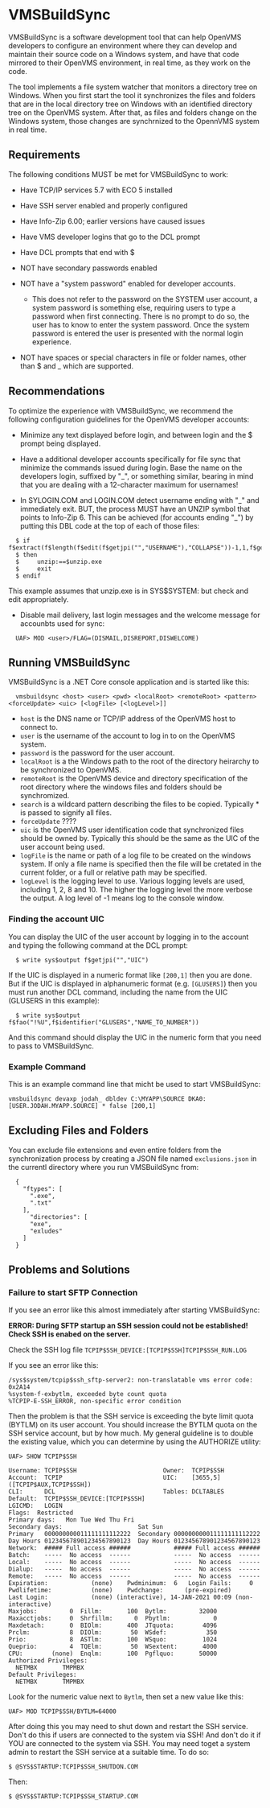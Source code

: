 
# VMSBuildSync

VMSBuildSync is a software development tool that can help OpenVMS developers to configure an environment where they can develop and maintain their source code 
on a Windows system, and have that code mirrored to their OpenVMS environment, in real time, as they work on the code.

The tool implements a file system watcher that monitors a directory tree on Windows. When you first start the tool it synchronizes the files and folders that 
are in the local directory tree on Windows with an identified directory tree on the OpenVMS system. After that, as files and folders change on the Windows system, 
those changes are synchrnized to the OpennVMS system in real time.

## Requirements

The following conditions MUST be met for VMSBuildSync to work:

* Have TCP/IP services 5.7 with ECO 5 installed

* Have SSH server enabled and properly configured

* Have Info-Zip 6.00; earlier versions have caused issues

* Have VMS developer logins that go to the DCL prompt

* Have DCL prompts that end with $

* NOT have secondary passwords enabled

* NOT have a "system password" enabled for developer accounts.
  * This does not refer to the password on the SYSTEM user account, a system password is something else, requiring users to type a password when first connecting. 
  There is no prompt to do so, the user has to know to enter the system password. Once the system password is entered the user is presented with the normal login experience.

* NOT have spaces or special characters in file or folder names, other than $ and _ which are supported.

## Recommendations

To optimize the experience with VMSBuildSync, we recommend the following configuration
guidelines for the OpenVMS developer accounts:

* Minimize any text displayed before login, and between login and the $ prompt being displayed.

* Have a additional developer accounts specifically for file sync that minimize the commands issued during login. Base the name on the developers login, suffixed by "\_",
  or something similar, bearing in mind that you are dealing with a 12-character maximum for usernames!

* In SYLOGIN.COM and LOGIN.COM detect username ending with "\_" and immediately exit. BUT, the process MUST have an UNZIP symbol that points to Info-Zip 6. This can be achieved
  (for accounts ending "\_") by putting this DBL code at the top of each of those files:

```
  $ if f$extract(f$length(f$edit(f$getjpi("","USERNAME"),"COLLAPSE"))-1,1,f$getjpi("","USERNAME")).eqs."_"
  $ then
  $     unzip:==$unzip.exe
  $     exit
  $ endif
```

  This example assumes that unzip.exe is in SYS$SYSTEM: but check and edit appropriately.

* Disable mail delivery, last login messages and the welcome message for accounbts used for sync:
```
  UAF> MOD <user>/FLAG=(DISMAIL,DISREPORT,DISWELCOME)
```

## Running VMSBuildSync

VMSBuildSync is a .NET Core console application and is started like this:
```
  vmsbuildsync <host> <user> <pwd> <localRoot> <remoteRoot> <pattern> <forceUpdate> <uic> [<logFile> [<logLevel>]]
```

* `host` is the DNS name or TCP/IP address of the OpenVMS host to connect to.
* `user` is the username of the account to log in to on the OpenVMS system.
* `password` is the password for the user account.
* `localRoot` is a the Windows path to the root of the directory heirarchy to be synchronized to OpenVMS.
* `remoteRoot` is the OpenVMS device and directory specification of the root directory where the windows files and folders should be synchromized.
* `search` is a wildcard pattern describing the files to be copied. Typically * is passed to signify all files.
* `forceUpdate` ????
* `uic` is the OpenVMS user identification code that synchronized files should be owned by. Typically this should be the same as the UIC of the
   user account being used.
* `logFile` is the name or path of a log file to be created on the windows system. If only a file name is specified then the file will be cretated 
   in the current folder, or a full or relative path may be specified.
* `logLevel` is the logging level to use. Various logging levels are used, including 1, 2, 8 and 10. The higher the logging level the more verbose
   the output. A log level of -1 means log to the console window.

### Finding the account UIC

You can display the UIC of the user account by logging in to the account and typing the following command at the DCL prompt:

```
  $ write sys$output f$getjpi("","UIC")
```
If the UIC is displayed in a numeric format like `[200,1]` then you are done. But if the UIC is displayed in alphanumeric format (e.g. `[GLUSERS]`) 
then you must run another DCL command, including the name from the UIC (GLUSERS in this example):

```
  $ write sys$output f$fao("!%U",f$identifier("GLUSERS","NAME_TO_NUMBER"))
```
And this command should display the UIC in the numeric form that you need to pass to VMSBuildSync.

### Example Command

This is an example command line that micht be used to start VMSBuildSync:

```
vmsbuildsync devaxp jodah_ dbldev C:\MYAPP\SOURCE DKA0:[USER.JODAH.MYAPP.SOURCE] * false [200,1]
```
## Excluding Files and Folders

You can exclude file extensions and even entire folders from the synchronization process by creating a JSON file named `exclusions.json` in the
currentl directory where you run VMSBuildSync from:

```
  {
    "ftypes": [
      ".exe",
      ".txt"
    ],
      "directories": [
      "exe",
      "exludes"
    ]
  }
```

## Problems and Solutions

### Failure to start SFTP Connection

If you see an error like this almost immediately after starting VMSBuildSync:

**ERROR: During SFTP startup an SSH session could not be established! Check SSH is enabed on the server.**

Check the SSH log file `TCPIP$SSH_DEVICE:[TCPIP$SSH]TCPIP$SSH_RUN.LOG`

If you see an error like this:

```
/sys$system/tcpip$ssh_sftp-server2: non-translatable vms error code: 0x2A14
%system-f-exbytlm, exceeded byte count quota
%TCPIP-E-SSH_ERROR, non-specific error condition
```

Then the problem is that the SSH service is exceeding the byte limit quota (BYTLM) on its user account. You should increase the BYTLM quota on the SSH service account,
but by how much. My general guideline is to double the existing value, which you can determine by using the AUTHORIZE utility:

```
UAF> SHOW TCPIP$SSH

Username: TCPIP$SSH                        Owner:  TCPIP$SSH
Account:  TCPIP                            UIC:    [3655,5] ([TCPIP$AUX,TCPIP$SSH])
CLI:      DCL                              Tables: DCLTABLES
Default:  TCPIP$SSH_DEVICE:[TCPIP$SSH]
LGICMD:   LOGIN
Flags:  Restricted
Primary days:   Mon Tue Wed Thu Fri
Secondary days:                     Sat Sun
Primary   000000000011111111112222  Secondary 000000000011111111112222
Day Hours 012345678901234567890123  Day Hours 012345678901234567890123
Network:  ##### Full access ######            ##### Full access ######
Batch:    -----  No access  ------            -----  No access  ------
Local:    -----  No access  ------            -----  No access  ------
Dialup:   -----  No access  ------            -----  No access  ------
Remote:   -----  No access  ------            -----  No access  ------
Expiration:            (none)    Pwdminimum:  6   Login Fails:     0
Pwdlifetime:           (none)    Pwdchange:      (pre-expired)
Last Login:            (none) (interactive), 14-JAN-2021 00:09 (non-interactive)
Maxjobs:         0  Fillm:       100  Bytlm:         32000
Maxacctjobs:     0  Shrfillm:      0  Pbytlm:            0
Maxdetach:       0  BIOlm:       400  JTquota:        4096
Prclm:           8  DIOlm:        50  WSdef:           350
Prio:            8  ASTlm:       100  WSquo:          1024
Queprio:         4  TQElm:        50  WSextent:       4000
CPU:        (none)  Enqlm:       100  Pgflquo:       50000
Authorized Privileges:
  NETMBX       TMPMBX
Default Privileges:
  NETMBX       TMPMBX
```

Look for the numeric value next to `Bytlm`, then set a new value like this:

```
UAF> MOD TCPIP$SSH/BYTLM=64000
```

After doing this you may need to shut down and restart the SSH service. Don't do this if users are connected to the system via SSH! 
And don't do it if YOU are connected to the system via SSH. You may need toget a system admin to restart the SSH service at a suitable
time. To do so:

```
$ @SYS$STARTUP:TCPIP$SSH_SHUTDON.COM
```
Then:
```
$ @SYS$STARTUP:TCPIP$SSH_STARTUP.COM
```
